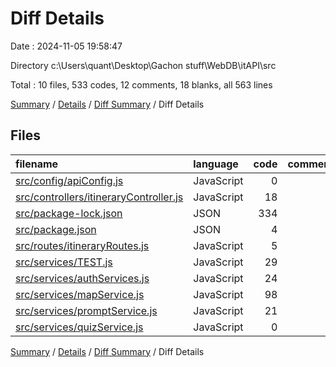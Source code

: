 # Diff Details

Date : 2024-11-05 19:58:47

Directory c:\\Users\\quant\\Desktop\\Gachon stuff\\WebDB\\itAPI\\src

Total : 10 files,  533 codes, 12 comments, 18 blanks, all 563 lines

[Summary](results.md) / [Details](details.md) / [Diff Summary](diff.md) / Diff Details

## Files
| filename | language | code | comment | blank | total |
| :--- | :--- | ---: | ---: | ---: | ---: |
| [src/config/apiConfig.js](/src/config/apiConfig.js) | JavaScript | 0 | 1 | 0 | 1 |
| [src/controllers/itineraryController.js](/src/controllers/itineraryController.js) | JavaScript | 18 | 0 | 3 | 21 |
| [src/package-lock.json](/src/package-lock.json) | JSON | 334 | 0 | 0 | 334 |
| [src/package.json](/src/package.json) | JSON | 4 | 0 | 0 | 4 |
| [src/routes/itineraryRoutes.js](/src/routes/itineraryRoutes.js) | JavaScript | 5 | 0 | 0 | 5 |
| [src/services/TEST.js](/src/services/TEST.js) | JavaScript | 29 | 0 | 5 | 34 |
| [src/services/authServices.js](/src/services/authServices.js) | JavaScript | 24 | 0 | 2 | 26 |
| [src/services/mapService.js](/src/services/mapService.js) | JavaScript | 98 | 8 | 7 | 113 |
| [src/services/promptService.js](/src/services/promptService.js) | JavaScript | 21 | 1 | 2 | 24 |
| [src/services/quizService.js](/src/services/quizService.js) | JavaScript | 0 | 2 | -1 | 1 |

[Summary](results.md) / [Details](details.md) / [Diff Summary](diff.md) / Diff Details
